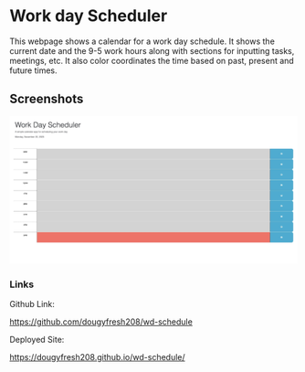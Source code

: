 # Work day Scheduler

This webpage shows a calendar for a work day schedule. It shows the current date and the 9-5 work hours along with sections for inputting tasks, meetings, etc. It also color coordinates the time based on past, present and future times.

## Screenshots

![alt text](./assets/screenshot.jpeg "Deployed Site")


### Links
Github Link:

https://github.com/dougyfresh208/wd-schedule

Deployed Site:

https://dougyfresh208.github.io/wd-schedule/
